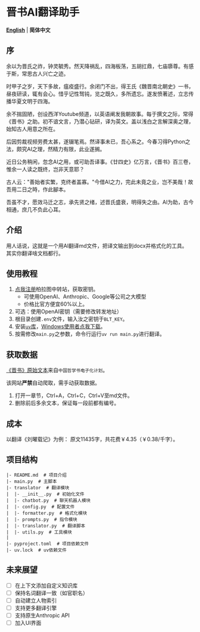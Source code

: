 # 晋书AI翻译助手
[**English**](README_EN.md) | **简体中文**


## 序
余以为晋氏之祚，钟灵毓秀。然天降祸乱，四海板荡，五胡扛鼎，七庙隳尊。有感于斯，常思古人兴亡之迹。

时甲子之岁，天下多故，瘟疫盛行。余闭门不出，得王氏《魏晋南北朝史》一书，昼夜研读，辄有会心。惜乎记性驽钝，览之既久，多所遗忘。遂发愤著述，立志传播华夏文明于四海。

余不揣固陋，创设西洋Youtube频道，以英语阐发我朝故事。每于撰文之际，常得《晋书》之助。初不谙文言，乃潜心钻研，译为英文。盖以浅白之言解深奥之理，始知古人用意之所在。

后因剪裁视频劳费太甚，遂辍笔焉。然译事未已，吾心系之。今春习得Python之法，颇究AI之理，然精力有限，此业遂搁。

近日公务稍闲，忽念AI之用，或可助吾译事。《廿四史》亿万言，《晋书》百三卷，惟余一人读之既终，岂非天意耶？

古人云："善始者实繁，克终者盖寡。"今借AI之力，完此未竟之业，岂不美哉！故吾用二日之時，作此腳本。

吾虽不才，愿效马迁之志，承先贤之绪，述晋氏盛衰，明得失之由。AI为助，古今相通，庶几不负此心耳。

## 介绍
用人话说，这就是一个用AI翻译md文件，把译文输出到docx并格式化的工具。
其实你翻译啥文档都行。

## 使用教程
1. [点我注册](https://api.bltcy.ai/register?aff=q3ue)柏拉图中转站，获取密钥。
   - 可使用OpenAI、Anthropic、Google等公司之大模型
   - 价格比官方便宜60%以上。
2. 可选：使用OpenAI密钥（需要修改转发地址）
3. 根目录创建`.env`文件，输入汝之密钥于`BLT_KEY`。
4. 安装[`uv`库](https://github.com/astral-sh/uv)，[Windows使用者点我下载](https://github.com/astral-sh/uv/releases/download/0.5.8/uv-x86_64-pc-windows-msvc.zip)。
5. 按需修改`main.py`之参数，命令行运行`uv run main.py`进行翻译。

## 获取数据
[《晋书》原始文本](https://ctext.org/wiki.pl?if=gb&res=788577&remap=gb)来自`中国哲学书电子化计划`。

该网站**严禁**自动爬取，需手动获取数据。
1. 打开一章节，Ctrl+A，Ctrl+C，Ctrl+V至md文件。
2. 删除前后多余文本，保证每一段前都有编号。

## 成本
以翻译《刘曜载记》为例：
原文11435字，共花费￥4.35（￥0.38/千字）。

## 项目结构
```
|- README.md  # 项目介绍
|- main.py  # 主脚本
|- translator  # 翻译模块
|  |- __init__.py  # 初始化文件
|  |- chatbot.py  # 聊天机器人模块
|  |- config.py  # 配置文件
|  |- formatter.py  # 格式化模块
|  |- prompts.py  # 指令模块
|  |- translator.py  # 翻译脚本
|  |- utils.py  # 工具模块
|
|- pyproject.toml  # 项目依赖文件
|- uv.lock  # uv依赖文件
```

## 未来展望
- [ ] 在上下文添加自定义知识库
- [ ] 保持名词翻译一致（如官职名）
- [ ] 自动建立人物索引
- [ ] 支持更多翻译引擎
- [ ] 支持原生Anthropic API
- [ ] 加入UI界面

